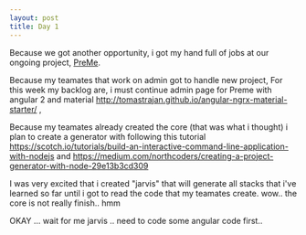 ```yaml
---
layout: post
title: Day 1
---
```


Because we got another opportunity, i got my hand full of jobs at our ongoing project, [PreMe](https://preme.id).

Because my teamates that work on admin got to handle new project, For this week my backlog are, i must continue admin page for Preme with angular 2 and material http://tomastrajan.github.io/angular-ngrx-material-starter/ , 

Because my teamates already created the core (that was what i thought) i plan to create a generator with following this tutorial
https://scotch.io/tutorials/build-an-interactive-command-line-application-with-nodejs and https://medium.com/northcoders/creating-a-project-generator-with-node-29e13b3cd309

I was very excited that i created "jarvis" that will generate all stacks that i've learned so far until i got to read the code that my teamates create. wow.. the core is not really finish.. hmm

OKAY ... wait for me jarvis .. need to code some angular code first..